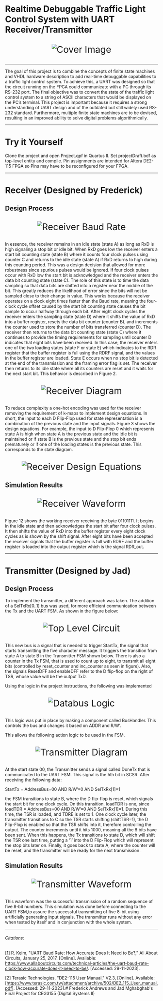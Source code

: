 # Realtime Debuggable Traffic Light Control System with UART Receiver/Transmitter

<div  align="center"style="font-size:30px;">

![Cover Image](/Assets/Traffic-Lights.jpg)

</div>

---

The goal of this project is to combine the concepts of finite state machines and VHDL hardware description to add real-time debuggable capabilities to a traffic light control system. To achieve this, a UART was designed so that the circuit running on the FPGA could communicate with a PC through its RS-232 port. The final objective was to convert the state of the traffic light control system to a string of ASCII characters that would be displayed on the PC’s terminal. This project is important because it requires a strong understanding of UART design and of the outdated but still widely used RS-232 standard. Furthermore, multiple finite state machines are to be devised, resulting in an improved ability to solve digital problems algorithmically.

---

# Try it Yourself

Clone the project and open Project.qpf in Quartus II. Set projectDraft.bdf as top-level entity and compile. Pin assignments are intended for Altera DE2-115 FPGA so Pins may have to be reconfigured for your FPGA.

---

# Receiver (Designed by Frederick)

## Design Process

<div  align="center"style="font-size:30px;">

![Receiver Baud Rate](/Assets/receiver_baud_rate.png "Figure 1: The sampling for RxD with BClkx8")

</div>
In essence, the receiver remains in an idle state (state A) as long as RxD is high signaling a stop bit or idle bit. When RxD goes low the receiver enters a start bit counting state (state B) where it counts four clock pulses using counter C and returns to the idle state (state A) if RxD returns to high during this counting period. This was a design decision that allowed for more robustness since spurious pulses would be ignored. If four clock pulses occur with RxD low the start bit is acknowledged and the receiver enters the data bit counting state (state C). The role of this state is to time the data sampling so that data bits are shifted into a register near the middle of the bit. This greatly reduces the likelihood of error since the bits will not be sampled close to their change in value. This works because the receiver operates on a clock eight times faster than the Baud rate, meaning the four-clock cycle offset caused by the start bit counting state causes the bit sample to occur halfway through each bit. After eight clock cycles the receiver enters the sampling state (state D) where it shifts the value of RxD into a buffer register, resets the data bit counter (counter B), and increments the counter used to store the number of bits transferred (counter D). The receiver then returns to the data bit counting state (state C) where it continues to provide the timing requirements for sampling until counter D indicates that eight bits have been received. In this case, the receiver enters one of the two loading states (state F or state E) which indicates to the RDR register that the buffer register is full using the RDRF signal, and the values in the buffer register are loaded. State E occurs when no stop bit is detected at the end of the transmission and the framing error flag is set. The receiver then returns to its idle state where all its counters are reset and it waits for the next start bit. This behavior is described in Figure 2.
<div  align="center"style="font-size:30px;">

![Receiver Diagram](/Assets/receiver_diagram.png "Figure 2: State Diagram for Receiver")

</div>
To reduce complexity a one-hot encoding was used for the receiver removing the requirement of k-maps to implement design equations. In short, the input to each D Flip-Flop used for state representation is a combination of the previous state and the input signals. Figure 3 shows the design equations. For example, the input to D Flip-Flop 0 which represents state A is high when state A is the previous state and the idle bit is maintained or if state B is the previous state and the stop bit ends prematurely or if one of the loading states is the previous state. This corresponds to the state diagram.
<div  align="center"style="font-size:30px;">

![Receiver Design Equations](/Assets/receiver_design_equations.png "Figure 3: Design equations for receiver states")

</div>

## Simulation Results

<div  align="center"style="font-size:30px;">

![Receiver Waveform](/Assets/receiver_waveform.png "Figure 4: Waveform Simulation Results of Receiver ")

</div>
Figure 12 shows the working receiver receiving the byte 01101111. It begins in the idle state and then acknowledges the start bit after four clock pulses. It then shifts the value of RxD into the buffer register every eight clock cycles as is shown by the shift signal. After eight bits have been accepted the receiver signals that the buffer register is full with RDRF and the buffer register is loaded into the output register which is the signal RDR_out.

---

# Transmitter (Designed by Jad)

## Design Process

To implement the transmitter, a different approach was taken. The addition of a SelTxRx[0..1] bus was used, for more efficient communication between the Tx and the UART FSM. As shown in the figure below:

<div  align="center"style="font-size:30px;">

![Top Level Circuit](/Assets/top_level_circuit_with_bus_selector.jpg "Figure 5:  Top-Level Circuit with Bus Selector")

</div>

This new bus is a signal that is needed to trigger StartTx, the signal that starts transmitting the five character message. It triggers the transition from state A to state B in the Transmitter FSM shown below. There is also a counter in the Tx FSM, that is used to count up to eight, to transmit all eight bits (controlled by reset_counter and inc_counter as seen in figure). Also, the signals ResetDFF and enableDFF refer to the D flip-flop on the right of TSR, whose value will be the output TxD.

Using the logic in the project instructions, the following was implemented

<div  align="center"style="font-size:30px;">

![Databus Logic](/Assets/databus_logic.jpg "Figure 6: Databus Logic")

</div>

This logic was put in place by making a component called BusHandler. This controls the bus and changes it based on ADDR and R/W’.

This allows the following action logic to be used in the FSM.

<div  align="center"style="font-size:30px;">

![Transmitter Diagram](/Assets/Transmitter_state_diagram.jpg "Figure 7: Transmitter State Diagram")

</div>

At the start state 00, the Transmitter sends a signal called DoneTx that is communicated to the UART FSM. This signal is the 5th bit in SCSR. After receiving the following data:

StartTx = AddressBus=00 AND R/W’=0 AND SelTxRx[1]=1

the FSM transitions to state B, where the D flip-flop is reset, which signals the start bit for one clock cycle. On this transition, loadTDR is one, since loadTDR = AddressBus=00 AND R/W’=0 AND SelTxRx[1]=1. During this time, the TSR is loaded, and TDRE is set to 1. One clock cycle later, the transmitter transitions to C so the TSR starts shifting (shiftTSR=1), the D Flip-Flop is enabled so that the TSR shifts into it, therefore controlling the output. The counter increments until it hits 1000, meaning all the 8 bits have been sent. When this happens, the Tx transitions to state D, which will shift the TSR one last time, putting a ‘1’ into the D Flip-Flop which will represent the stop bits later on. Finally, it goes back to state A, where the counter will be reset, and the transmitter will be ready for the next transmission.

## Simulation Results

<div  align="center"style="font-size:30px;">

![Transmitter Waveform](/Assets/transmitter_waveform.png "Figure 8: Transmitter Waveform")

</div>

This waveform was the successful transmission of a random sequence of five 8-bit numbers. This simulation was done before connecting to the UART FSM,to assure the successful transmitting of five 8-bit using artificially generating input signals. The transmitter runs without any error when tested by itself and in conjunction with the whole system.

---

###### Citations:

[1] R. Keim, "UART Baud Rate: How Accurate Does It Need to Be?," All About Circuits, January 25, 2017. [Online]. Available: https://www.allaboutcircuits.com/technical-articles/the-uart-baud-rate-clock-how-accurate-does-it-need-to-be/. [Accessed: 29-11-2023].

[2] Terasic Technologies, "DE2-115 User Manual," V2.3, [Online]. Available: [https://www.terasic.com.tw/attachment/archive/502/DE2_115_User_manual.pdf]. [Accessed: 29-11-2023].# Frederick Andrews and Jad Mghabghab's Final Project for CEG3155 (Digital Systems II)

<div  align="center"style="font-size:30px;">

</div>
